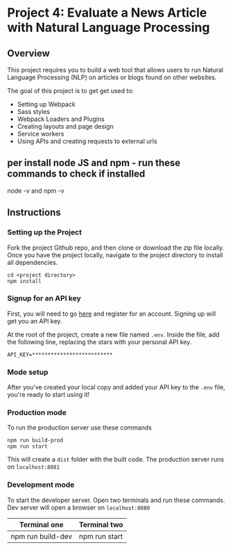 # Project 4: Evaluate a News Article with Natural Language Processing 

## Overview

This project requires you to build a web tool that allows users to run Natural Language Processing (NLP) on articles or blogs found on other websites. 

The goal of this project is to get get used to:
- Setting up Webpack
- Sass styles
- Webpack Loaders and Plugins
- Creating layouts and page design
- Service workers
- Using APIs and creating requests to external urls

## per install node JS and npm - run these commands to check if installed
node -v and npm -v

## Instructions 
### Setting up the Project 
Fork the project Github repo, and then clone or download the zip file locally. Once you have the project locally, navigate to the project directory to install all dependencies. 
```
cd <project directory>
npm install
```
### Signup for an API key 
First, you will need to go [here](https://www.meaningcloud.com/developer/) and register for an account. Signing up will get you an API key.

At the root of the project, create a new file named `.env`. Inside the file, add the following line, replacing the stars with your personal API key. 

`API_KEY=**************************`

### Mode setup

After you've created your local copy and added your API key to the `.env` file, you're ready to start using it! 

### Production mode
To run the production server use these commands
```
npm run build-prod
npm run start
```
This will create a `dist` folder with the built code. The production server runs on `localhost:8081`

### Development mode
To start the developer server. Open two terminals and run these commands. Dev server will open a browser on `localhost:8080`

Terminal one | Terminal two
------------ | -------------
npm run build-dev | npm run start
